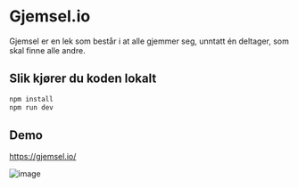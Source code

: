 # Gjemsel.io

Gjemsel er en lek som består i at alle gjemmer seg, unntatt én deltager, som skal finne alle andre.

## Slik kjører du koden lokalt

```bash
npm install
npm run dev
```

## Demo
https://gjemsel.io/

![image](https://user-images.githubusercontent.com/22197324/189322410-0ee55c30-f718-4b14-be59-1d335210928d.png)
